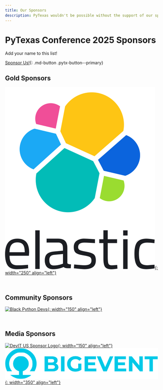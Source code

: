 ```yaml
---
title: Our Sponsors
description: PyTexas wouldn't be possible without the support of our sponsors. Be sure to check them out!
---
```

# PyTexas Conference 2025 Sponsors

Add your name to this list!

[Sponsor Us!](sponsor-us.md){: .md-button .pytx-button--primary}

## Gold Sponsors

[![Elastic Sponsor Logo](../assets/images/sponsors/elastic.svg){: width="250" align="left"}](https://www.elastic.co/)

<br clear=all>

## Community Sponsors

[![Black Python Devs](../assets/images/sponsors/black_python_devs.svg){: width="150" align="left"}](https://blackpythondevs.github.io/)

<br clear=all>

## Media Sponsors

[![DevIT US Sponsor Logo](../assets/images/sponsors/devitus-square2.png){: width="150" align="left"}](https://devitjobs.com/jobs/python/all/all)
[![Big Event Sponsor Logo](../assets/images/sponsors/big-event.png){: width="350" align="left"}](https://bigevent.io/)